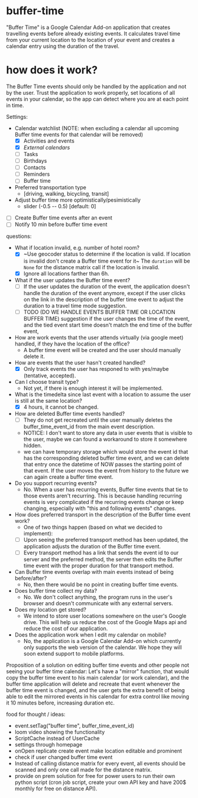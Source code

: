 # buffer-time
"Buffer Time" is a Google Calendar Add-on application that creates travelling events before already existing events.
It calculates travel time from your current location to the location of your event and creates a calendar entry using the duration of the travel.

# how does it work?
The Buffer Time events should only be handled by the application and not by the user.
Trust the application to work properly, set locations of all events in your calendar, so the app can detect where you are at each point in time.

Settings:
  - Calendar watchlist (NOTE: when excluding a calendar all upcoming Buffer time events for that calendar will be removed)
    - [x] Activities and events
    - [x] *External calendars*
    - [ ] Tasks
    - [ ] Birthdays
    - [ ] Contacts
    - [ ] Reminders
    - [ ] Buffer time
  - Preferred transportation type
    - [driving, walking, bicycling, transit]
  - Adjust buffer time more optimistically/pesimistically
    - slider (-0.5 -- 0.5) [default: 0]
  - [ ] Create Buffer time events after an event
  - [ ] Notify 10 min before buffer time event

questions:
- What if location invalid, e.g. number of hotel room?
  - [x] ~Use geocoder status to determine if the location is valid. If location is invalid don't create a Buffer time event for it~ The `duration` will be `None` for the distance matrix call if the location is invalid.
  - [x] Ignore all locations farther than 6h.
- What if the user updates the Buffer time event?
  - [ ] If the user updates the duration of the event, the application doesn't handle the duration of the event anymore, except if the user clicks on the link in the description of the buffer time event to adjust the duration to a travel time mode suggestion.
  - [ ] TODO (DO WE HANDLE EVENTS BUFFER TIME OR LOCATION BUFFER TIME) suggestion if the user changes the time of the event, and the tied event start time doesn't match the end time of the buffer event,
- How are work events that the user attends virtually (via google meet) handled, if they have the location of the office?
  - A buffer time event will be created and the user should manually delete it.
- How are events that the user hasn't created handled?
  - [x] Only track events the user has responed to with yes/maybe (tentative, accepted).
- Can I choose transit type?
  - Not yet, if there is enough interest it will be implemented.
- What is the timedelta since last event with a location to assume the user is still at the same location?
  - [x] 4 hours, it cannot be changed.
- How are deleted Buffer time events handled?
  - [ ] They do not get recreated until the user manually deletes the buffer\_time\_event\_id from the main event description.
  - NOTICE: I don't want to store any data in user events that is visible to the user, maybe we can found a workaround to store it somewhere hidden.
  - we can have temporary storage which would store the event id that has the corresponding deleted buffer time event, and we can delete that entry once the datetime of NOW passes the starting point of that event. If the user moves the event from history to the future we can again create a buffer time event.
- Do you support recurring events?
  - No. When a user has recurring events, Buffer time events that tie to those events aren't recurring. This is because handling recurring events is very complicated if the recurring events change or keep changing, especially with "this and following events" changes.
- How does preferred transport in the description of the Buffer time event work?
  - One of two things happen (based on what we decided to implement):
  - [ ] Upon seeing the preferred transport method has been updated, the application adjusts the duration of the Buffer time event.
  - [ ] Every transport method has a link that sends the event id to our server and the preferred method, the server then edits the Buffer time event with the proper duration for that transport method.
- Can Buffer time events overlap with main events instead of being before/after?
  - No, then there would be no point in creating buffer time events.
- Does buffer time collect my data?
  - No. We don't collect anything, the program runs in the user's browser and doesn't communicate with any external servers.
- Does my location get stored?
  - We intend to store user locations somewhere on the user's Google drive. This will help us reduce the cost of the Google Maps api and reduce the cost of our application.
- Does the application work when I edit my calendar on mobile?
  - No, the application is a Google Calendar Add-on which currently only supports the web version of the calendar. We hope they will soon extend support to mobile platforms.

Proposition of a solution on editing buffer time events and other people not seeing your buffer time calendar:
Let's have a "mirror" function, that would copy the buffer time event to his main calendar (or work calendar), and the buffer time application will delete and recreate that event whenever the buffer time event is changed, and the user gets the extra benefit of being able to edit the mirrored events in his calendar for extra control like moving it 10 minutes before, increasing duration etc.

food for thought / ideas:
- event.setTag("buffer time", buffer_time_event_id)
- loom video showing the functionality
- ScriptCache instead of UserCache
- settings through homepage
- onOpen replicate create event make location editable and prominent
- check if user changed buffer time event
- Instead of calling distance matrix for every event, all events should be scanned and only one call made for the distance matrix.
- provide on prem solution for free for power users to run their own python script (cron job script, create your own API key and have 200$ monthly for free on distance API).
